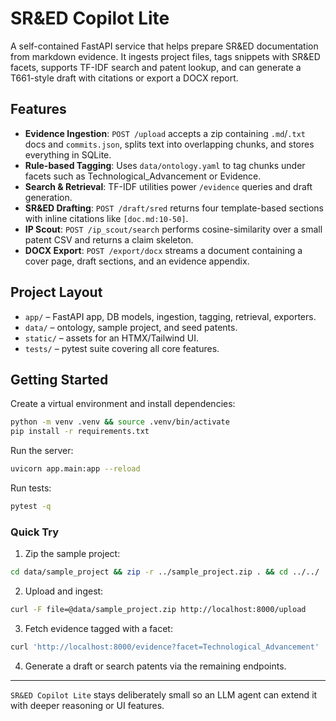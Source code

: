# SR&ED Copilot Lite

A self-contained FastAPI service that helps prepare SR&ED documentation from markdown evidence. It ingests project files, tags snippets with SR&ED facets, supports TF-IDF search and patent lookup, and can generate a T661-style draft with citations or export a DOCX report.

## Features
- **Evidence Ingestion**: `POST /upload` accepts a zip containing `.md`/`.txt` docs and `commits.json`, splits text into overlapping chunks, and stores everything in SQLite.
- **Rule-based Tagging**: Uses `data/ontology.yaml` to tag chunks under facets such as Technological_Advancement or Evidence.
- **Search & Retrieval**: TF-IDF utilities power `/evidence` queries and draft generation.
- **SR&ED Drafting**: `POST /draft/sred` returns four template-based sections with inline citations like `[doc.md:10-50]`.
- **IP Scout**: `POST /ip_scout/search` performs cosine-similarity over a small patent CSV and returns a claim skeleton.
- **DOCX Export**: `POST /export/docx` streams a document containing a cover page, draft sections, and an evidence appendix.

## Project Layout
- `app/` – FastAPI app, DB models, ingestion, tagging, retrieval, exporters.
- `data/` – ontology, sample project, and seed patents.
- `static/` – assets for an HTMX/Tailwind UI.
- `tests/` – pytest suite covering all core features.

## Getting Started
Create a virtual environment and install dependencies:
```bash
python -m venv .venv && source .venv/bin/activate
pip install -r requirements.txt
```

Run the server:
```bash
uvicorn app.main:app --reload
```

Run tests:
```bash
pytest -q
```

### Quick Try
1. Zip the sample project:
```bash
cd data/sample_project && zip -r ../sample_project.zip . && cd ../../
```
2. Upload and ingest:
```bash
curl -F file=@data/sample_project.zip http://localhost:8000/upload
```
3. Fetch evidence tagged with a facet:
```bash
curl 'http://localhost:8000/evidence?facet=Technological_Advancement'
```
4. Generate a draft or search patents via the remaining endpoints.

---
`SR&ED Copilot Lite` stays deliberately small so an LLM agent can extend it with deeper reasoning or UI features.
